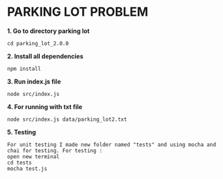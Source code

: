 # PARKING LOT PROBLEM

**1. Go to directory parking lot**

```
cd parking_lot_2.0.0
```

**2. Install all dependencies**

```
npm install
```

**3. Run index.js file**

```
node src/index.js
```

**4. For running with txt file**

```
node src/index.js data/parking_lot2.txt
```

**5. Testing**

```
For unit testing I made new folder named "tests" and using mocha and chai for testing. For testing : 
open new terminal 
cd tests
mocha test.js
```